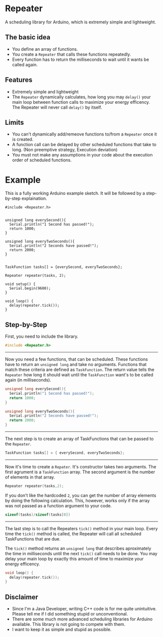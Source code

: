 Repeater
========

A scheduling library for Arduino, which is extremely simple and lightweight. 


The basic idea
--------------

- You define an array of functions.
- You create a `Repeater` that calls these functions repeatedly.
- Every function has to return the milliseconds to wait until it wants be called again.


Features
--------

- Extremely simple and lightweight 
- The `Repeater` dynamically calculates, how long you may `delay()` your main loop between function calls to maximize your energy efficency. The Repeater will never call `delay()` by itself.


Limits
------

- You can't dynamically add/remeove functions to/from a `Repeater` once it is created. 
- A function call can be delayed by other scheduled functions that take to long. (Non preemptive strategy, Execution deviation)
- You must not make any assumptions in your code about the execution order of scheduled functions. 


Example
=======

This is a fully working Arduino example sketch. It will be followed by a step-by-step explaination.

```cp
#include <Repeater.h>


unsigned long everySecond(){
  Serial.println("1 Second has passed!");
  return 1000;
}

unsigned long everyTwoSeconds(){
  Serial.println("2 Seconds have passed!");
  return 2000;
}


TaskFunction tasks[] = {everySecond, everyTwoSeconds};

Repeater repeater(tasks, 2);

void setup() {
  Serial.begin(9600);
}

void loop() {
  delay(repeater.tick());       
}

```


Step-by-Step
-----------


First, you need to include the library.

```cpp
#include <Repeater.h>
````

----------

Now you need a few functions, that can be scheduled. These functions have to return an `unsigned long` and
take no arguments. Functions that match these criteria are defined as `TaskFunction`. The return value tells the `Repeater` how long it should wait until the `TaskFunction` want's to be called again (in milliseconds).

```cpp
unsigned long everySecond(){
  Serial.println("1 Second has passed!");
  return 1000;
}

unsigned long everyTwoSeconds(){
  Serial.println("2 Seconds have passed!");
  return 2000;
}
```

----------

The next step is to create an array of TaskFunctions that can be passed to the `Repeater`.

```cpp
TaskFunction tasks[] = { everySecond, everyTwoSeconds};
```

----------

Now it's time to create a `Repater`. It's constructor takes two arguments. 
The first agrument is a `TaskFunction` array. The second argument is the number of elements in that array.

```cpp
Repeater repeater(tasks,2);
```

If you don't like the hardcoded `2`, you can get the number of array elements by doing the following calculation. This, however, works only if the array was not passed as a function argument to your code.

```cpp
sizeof(tasks)/sizeof(tasks[0])
```

----------

The last step is to call the Repeaters `tick()` method in your main loop. Every time the `tick()` method is called, the Repeater will call all scheduled TaskFunctions that are due.

The `tick()` method returns an `unsigned long` that describes aproximately the time in milliseconds until the next `tick()` call needs to be done. You may delay your main loop by exactly this amount of time to maximize your energy efficency.


```cpp
void loop() {
  delay(repeater.tick());       
}
```


Disclaimer
----------
- Since I'm a Java Developer, writing C++ code is for me quite unintuitive. Please tell me if I did something stupid or unconventional.
- There are some much more advanced scheduling libraries for Arduino available. This library is not going to compete with them. 
- I want to keep it as simple and stupid as possible.


